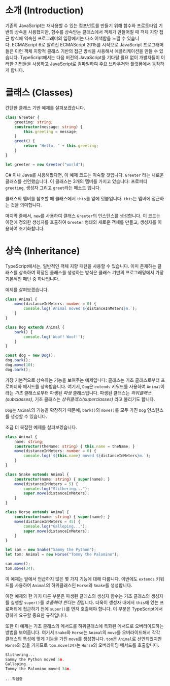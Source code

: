 # 소개 (Introduction)

기존의 JavaScript는 재사용할 수 있는 컴포넌트를 만들기 위해 함수와 프로토타입 기반의 상속을 사용했지만, 함수를 상속받는 클래스에서 객체가 만들어질 때 객체 지향 접근 방식에 익숙한 프로그래머의 입장에서는 다소 어색함을 느낄 수 있습니다. ECMAScript 6로 알려진 ECMAScript 2015를 시작으로 JavaScript 프로그래머들은 이런 객체 지향적 클래스 기반의 접근 방식을 사용해서 애플리케이션을 만들 수 있습니다. TypeScript에서는 다음 버전의 JavaScript를 기다릴 필요 없이 개발자들이 이러한 기법들을 사용하고 JavaScript로 컴파일하여 주요 브라우저와 플랫폼에서 동작하게 합니다.

# 클래스 (Classes)

간단한 클래스 기반 예제를 살펴보겠습니다.

```ts
class Greeter {
    greeting: string;
    constructor(message: string) {
        this.greeting = message;
    }
    greet() {
        return "Hello, " + this.greeting;
    }
}

let greeter = new Greeter("world");
```

C# 이나 Java를 사용해봤다면, 이 예제 코드는 익숙할 것입니다. `Greeter` 라는 새로운 클래스를 선언했습니다. 이 클래스는 3개의 멤버를 가지고 있습니다: 프로퍼티 `greeting`, 생성자 그리고 	`greet`라는 메소드 입니다.

클래스의 멤버를 참조할 때 클래스에서 `this`를 앞에 덧붙입니다. `this`는 멤버에 접근하는 것을 의미합니다.


마지막 줄에서, `new`를 사용하여 클래스 `Greeter`의 인스턴스를 생성합니다. 이 코드는 이전에 정의한 생성자를 호출하여 `Greeter` 형태의 새로운 객체를 만들고, 생성자를 이용하여 초기화합니다.

# 상속 (Inheritance)

TypeScript에서는, 일반적인 객체 지향 패턴을 사용할 수 있습니다. 이미 존재하는 클래스를 상속하여 확장된 클래스를 생성하는 방식은 클래스 기반의 프로그래밍에서 가장 기본적인 패턴 중 하나입니다.

예제를 살펴보겠습니다.

```ts
class Animal {
    move(distanceInMeters: number = 0) {
        console.log(`Animal moved ${distanceInMeters}m.`);
    }
}

class Dog extends Animal {
    bark() {
        console.log('Woof! Woof!');
    }
}

const dog = new Dog();
dog.bark();
dog.move(10);
dog.bark();
```

가장 기본적으로 상속하는 기능을 보여주는 예제입니다: 클래스는 기초 클래스로부터 프로퍼티와 메서드를 상속받습니다. 여기서, `Dog`은 `extends` 키워드를 사용하여 `Animal`이라는 *기초* 클래스로부터 파생된 *파생* 클래스입니다. 파생된 클래스는 *하위클래스(subclasses)*, 기초 클래스는 *상위클래스(superclasses)* 라고 불리기도 합니다.

`Dog`는 `Animal`의 기능을 확장하기 때문에, `bark()`와 `move()`를 모두 가진 `Dog` 인스턴스를 생성할 수 있습니다.

조금 더 복잡한 예제를 살펴보겠습니다.

```ts
class Animal {
    name: string;
    constructor(theName: string) { this.name = theName; }
    move(distanceInMeters: number = 0) {
        console.log(`${this.name} moved ${distanceInMeters}m.`);
    }
}

class Snake extends Animal {
    constructor(name: string) { super(name); }
    move(distanceInMeters = 5) {
        console.log("Slithering...");
        super.move(distanceInMeters);
    }
}

class Horse extends Animal {
    constructor(name: string) { super(name); }
    move(distanceInMeters = 45) {
        console.log("Galloping...");
        super.move(distanceInMeters);
    }
}

let sam = new Snake("Sammy the Python");
let tom: Animal = new Horse("Tommy the Palomino");

sam.move();
tom.move(34);
```

이 예제는 앞에서 언급하지 않은 몇 가지 기능에 대해 다룹니다. 이번에도 `extends` 키워드를 사용하여 `Animal`의 하위클래스인 `Horse`와 `Snake`를 생성합니다.

이전 예제와 한 가지 다른 부분은 파생된 클래스의 생성자 함수는 기초 클래스의 생성자를 실행할 `super()`를 *호출해야 한다는 점*입니다. 더욱이 생성자 내에서 `this`에 있는 프로퍼티에 접근하기 전에 `super()`를 먼저 호출해야 합니다. 이 부분은 TypeScript에서 강하게 요구할 중요한 규칙입니다.

또한 이 예제는 기초 클래스의 메서드를 하위클래스에 특화된 메서드로 오버라이드하는 방법을 보여줍니다. 여기서 `Snake`와 `Horse`는 `Animal`의 `move`를 오버라이드해서 각각 클래스의 특성에 맞게 기능을 가진 `move`를 생성합니다. `tom`은 `Animal`로 선언되었지만 `Horse`의 값을 가지므로 `tom.move(34)`는 `Horse`의 오버라이딩 메서드를 호출합니다.

```ts
Slithering...
Sammy the Python moved 5m.
Galloping...
Tommy the Palomino moved 34m.
```

`...작업중`
